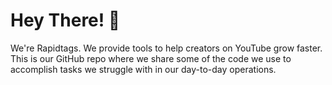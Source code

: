 # Hey There! 👋

We're Rapidtags. We provide tools to help creators on YouTube grow faster. This is our GitHub repo where we share some of the code we use to accomplish tasks we struggle with in our day-to-day operations.
